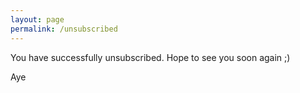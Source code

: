 ```yaml
---
layout: page
permalink: /unsubscribed
---
```


You have successfully unsubscribed. Hope to see you soon again ;)

Aye


